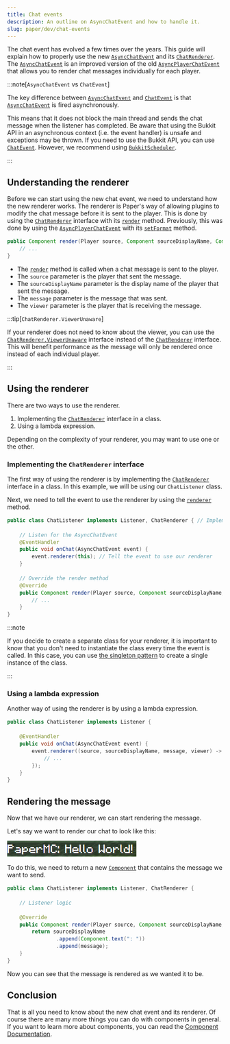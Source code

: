```yaml
---
title: Chat events
description: An outline on AsyncChatEvent and how to handle it.
slug: paper/dev/chat-events
---
```


The chat event has evolved a few times over the years.
This guide will explain how to properly use the new [`AsyncChatEvent`](jd:paper:io.papermc.paper.event.player.AsyncChatEvent)
and its [`ChatRenderer`](jd:paper:io.papermc.paper.chat.ChatRenderer).
The [`AsyncChatEvent`](jd:paper:io.papermc.paper.event.player.AsyncChatEvent)
is an improved version of the old [`AsyncPlayerChatEvent`](jd:paper:org.bukkit.event.player.AsyncPlayerChatEvent)
that allows you to render chat messages individually for each player.

:::note[`AsyncChatEvent` vs `ChatEvent`]

The key difference between [`AsyncChatEvent`](jd:paper:io.papermc.paper.event.player.AsyncChatEvent)
and [`ChatEvent`](jd:paper:io.papermc.paper.event.player.ChatEvent) is that
[`AsyncChatEvent`](jd:paper:io.papermc.paper.event.player.AsyncChatEvent) is fired asynchronously.

This means that it does not block the main thread and sends the chat message when the listener has completed.
Be aware that using the Bukkit API in an asynchronous context (i.e. the event handler) is unsafe and exceptions may be thrown.
If you need to use the Bukkit API, you can use [`ChatEvent`](jd:paper:io.papermc.paper.event.player.ChatEvent).
However, we recommend using [`BukkitScheduler`](/paper/dev/scheduler).

:::

## Understanding the renderer

Before we can start using the new chat event, we need to understand how the new renderer works.
The renderer is Paper's way of allowing plugins to modify the chat message before it is sent to the player.
This is done by using the [`ChatRenderer`](jd:paper:io.papermc.paper.chat.ChatRenderer) interface with its
[`render`](jd:paper:io.papermc.paper.chat.ChatRenderer#render(org.bukkit.entity.Player,net.kyori.adventure.text.Component,net.kyori.adventure.text.Component,net.kyori.adventure.audience.Audience))
method. Previously, this was done by using the [`AsyncPlayerChatEvent`](jd:paper:org.bukkit.event.player.AsyncPlayerChatEvent)
with its [`setFormat`](jd:paper:org.bukkit.event.player.AsyncPlayerChatEvent#setFormat(java.lang.String)) method.

```java title="ChatRenderer#render"
public Component render(Player source, Component sourceDisplayName, Component message, Audience viewer) {
    // ...
}
```

- The [`render`](jd:paper:io.papermc.paper.chat.ChatRenderer#render(org.bukkit.entity.Player,net.kyori.adventure.text.Component,net.kyori.adventure.text.Component,net.kyori.adventure.audience.Audience)) method is called when a chat message is sent to the player.
- The `source` parameter is the player that sent the message.
- The `sourceDisplayName` parameter is the display name of the player that sent the message.
- The `message` parameter is the message that was sent.
- The `viewer` parameter is the player that is receiving the message.

:::tip[`ChatRenderer.ViewerUnaware`]

If your renderer does not need to know about the viewer, you can use the
[`ChatRenderer.ViewerUnaware`](jd:paper:io.papermc.paper.chat.ChatRenderer$ViewerUnaware)
interface instead of the [`ChatRenderer`](jd:paper:io.papermc.paper.chat.ChatRenderer) interface.
This will benefit performance as the message will only be rendered once instead of each individual player.

:::

## Using the renderer

There are two ways to use the renderer.
1. Implementing the [`ChatRenderer`](jd:paper:io.papermc.paper.chat.ChatRenderer) interface in a class.
2. Using a lambda expression.

Depending on the complexity of your renderer, you may want to use one or the other.

### Implementing the `ChatRenderer` interface

The first way of using the renderer is by implementing the [`ChatRenderer`](jd:paper:io.papermc.paper.chat.ChatRenderer)
interface in a class. In this example, we will be using our `ChatListener` class.

Next, we need to tell the event to use the renderer by using the
[`renderer`](jd:paper:io.papermc.paper.event.player.AbstractChatEvent#renderer()) method.

```java title="ChatListener.java"
public class ChatListener implements Listener, ChatRenderer { // Implement the ChatRenderer and Listener interface

    // Listen for the AsyncChatEvent
    @EventHandler
    public void onChat(AsyncChatEvent event) {
        event.renderer(this); // Tell the event to use our renderer
    }

    // Override the render method
    @Override
    public Component render(Player source, Component sourceDisplayName, Component message, Audience viewer) {
        // ...
    }
}
```

:::note

If you decide to create a separate class for your renderer, it is important to know that you don't need to instantiate the class every time the event is called.
In this case, you can use [the singleton pattern](https://en.wikipedia.org/wiki/Singleton_pattern) to create a single instance of the class.

:::

### Using a lambda expression

Another way of using the renderer is by using a lambda expression.

```java title="ChatListener.java"
public class ChatListener implements Listener {

    @EventHandler
    public void onChat(AsyncChatEvent event) {
        event.renderer((source, sourceDisplayName, message, viewer) -> {
            // ...
        });
    }
}
```

## Rendering the message

Now that we have our renderer, we can start rendering the message.

Let's say we want to render our chat to look like this:

![](./assets/plain-message-rendering.png)

To do this, we need to return a new [`Component`](https://jd.advntr.dev/api/latest/net/kyori/adventure/text/Component.html) that contains the message we want to send.

```java title="ChatListener.java"
public class ChatListener implements Listener, ChatRenderer {

    // Listener logic

    @Override
    public Component render(Player source, Component sourceDisplayName, Component message, Audience viewer) {
        return sourceDisplayName
                .append(Component.text(": "))
                .append(message);
    }
}
```

Now you can see that the message is rendered as we wanted it to be.

## Conclusion

That is all you need to know about the new chat event and its renderer.
Of course there are many more things you can do with components in general.
If you want to learn more about components, you can read the [Component Documentation](/adventure/text/).
